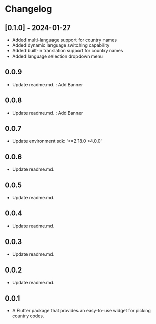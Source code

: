 # Changelog

## [0.1.0] - 2024-01-27
* Added multi-language support for country names
* Added dynamic language switching capability
* Added built-in translation support for country names
* Added language selection dropdown menu

## 0.0.9
* Update readme.md. : Add Banner

## 0.0.8
* Update readme.md. : Add Banner

## 0.0.7
* Update environment sdk: '>=2.18.0 <4.0.0'

## 0.0.6
* Update readme.md.

## 0.0.5
* Update readme.md.

## 0.0.4
* Update readme.md.

## 0.0.3
* Update readme.md.

## 0.0.2
* Update readme.md.

## 0.0.1
* A Flutter package that provides an easy-to-use widget for picking country codes.